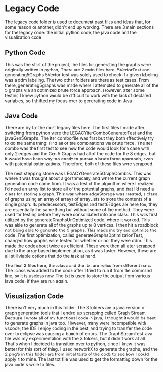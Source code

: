 # Legacy Code

The legacy code folder is used to document past files and ideas that, for some reason or another, didn't end up working. There are 3 main sections for the legacy code:
the initial python code, the java code and the visualization code

## Python Code
This was the start of the project, the files for generating the graphs were originally written in python, There are 2 main files here, 5VectorTest and generating5Graphs
5Vector test was solely used to check if a given labeling was a ddm labeling. The two other folders are there as test cases. From there, generating5graphs was made 
where I attempted to generate all of the 5 graphs via an optimized brute force approach. However, after some testing I knew python would be difficult to work with the 
lack of declared variables, so I shifted my focus over to generating code in Java

## Java Code
There are by far the most legacy files here. The first files I made after switching from python were the LEGACYiterComboGeneratorTest and the javaGen5Graphs. The iter combo file was first but they both effectively try to do the same thing: Find all of the combinations via brute force. The iter combo was the first test to see how the code would look for a case with only 2 edges and the Gen 5 Graphs had all of the code for the 8 edges, but it would have been way too costly to pursue a brute force approach, even with potential optimizations. Therefore, both of these files were scrapped.

The next stepping stone was LEGACYGenerate5GraphCombos. This was where it was thought about algorithmically, and where the current graph generation code came from. It was a test of the algorithm where I realized I’d need an array list to store all of the potential graphs, and that I’d need a class for storing a graph. This was where edgeStorage was created, a class of graphs using an array of arrays of arrayLists to store the contents of a single graph. Its predecessors, testEdges and test6Edges are here too, they are essentially the same thing but without some of the method. They were used for testing before they were consolidated into one class. This was first utilized by the generateGraphsUnOptimized code, where it worked. This was able to generate all of the graphs up to 8 vertices. I then hit a roadblock not being able to generate the 9 graphs. This made me try and optimize the code. The first optimization, called generateGraphsOptimizationTest, changed how graphs were tested for whether or not they were ddm. This made the code about twice as efficient. These were then all later scrapped due to the array based implementation, as it was faster. However, these are all still viable options that do the task at hand.

The final 2 files here, the .class and the .txt are relics from different runs. The .class was added to the code after I tried to run it from the command line, so it is useless now. The txt is used to store the output from various java code, if they are run again.


## Visualization Code
There isn't very much in this folder. The 3 folders are a java version of graph generation tools that I ended up scrapping called Graph Stream. Because I wrote all of my functional code in java, I thought it would be best to generate graphs in java too. However, many were incompatible with vscode, the IDE I enjoy coding in the best, and trying to transfer the code over to eclipse was causing a bunch of errors. The GraphStreamTest.java file was my experimentation with the 3 folders, but it didn't work at all. That's when I decided to transition over to python, since I knew it was better for this sort of thing. I used networkX to generate the graphs, and the 2 png's in this folder are from initial tests of the code to see how I could apply it to mine. The last txt file was used to get the formatting down for the java code's write to files.
